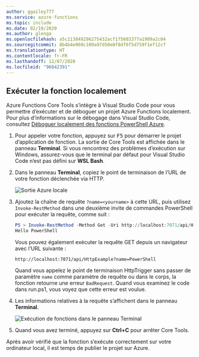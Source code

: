 ```yaml
---
author: ggailey777
ms.service: azure-functions
ms.topic: include
ms.date: 02/19/2020
ms.author: glenga
ms.openlocfilehash: a5c113849296275432acf1f5603377a1909a2c04
ms.sourcegitcommit: 8b4b4e060c109a97d58e8f8df6f5d759f1ef12cf
ms.translationtype: HT
ms.contentlocale: fr-FR
ms.lasthandoff: 12/07/2020
ms.locfileid: "96842391"
---
```

## <a name="run-the-function-locally"></a>Exécuter la fonction localement

Azure Functions Core Tools s’intègre à Visual Studio Code pour vous permettre d’exécuter et de déboguer un projet Azure Functions localement. Pour plus d’informations sur le débogage dans Visual Studio Code, consultez [Déboguer localement des fonctions PowerShell Azure](../articles/azure-functions/functions-debug-powershell-local.md). 
1. Pour appeler votre fonction, appuyez sur <kbd>F5</kbd> pour démarrer le projet d’application de fonction. La sortie de Core Tools est affichée dans le panneau **Terminal**. Si vous rencontrez des problèmes d’exécution sur Windows, assurez-vous que le terminal par défaut pour Visual Studio Code n’est pas défini sur **WSL Bash**.

1. Dans le panneau **Terminal**, copiez le point de terminaison de l’URL de votre fonction déclenchée via HTTP.

    ![Sortie Azure locale](./media/functions-run-function-test-local-vs-code-ps/functions-vscode-f5.png)

1. Ajoutez la chaîne de requête `?name=<yourname>` à cette URL, puis utilisez `Invoke-RestMethod` dans une deuxième invite de commandes PowerShell pour exécuter la requête, comme suit :

    ```powershell
    PS > Invoke-RestMethod -Method Get -Uri http://localhost:7071/api/HttpTrigger?name=PowerShell
    Hello PowerShell
    ```

    Vous pouvez également exécuter la requête GET depuis un navigateur avec l’URL suivante :

    `http://localhost:7071/api/HttpExample?name=PowerShell`

    Quand vous appelez le point de terminaison HttpTrigger sans passer de paramètre `name` comme paramètre de requête ou dans le corps, la fonction retourne une erreur `BadRequest`. Quand vous examinez le code dans run.ps1, vous voyez que cette erreur est voulue.

1. Les informations relatives à la requête s’affichent dans le panneau **Terminal**.

    ![Exécution de fonctions dans le panneau Terminal](./media/functions-run-function-test-local-vs-code-ps/function-execution-terminal.png)

1. Quand vous avez terminé, appuyez sur **Ctrl+C** pour arrêter Core Tools.

Après avoir vérifié que la fonction s’exécute correctement sur votre ordinateur local, il est temps de publier le projet sur Azure.
